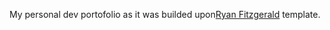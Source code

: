 My personal dev portofolio as it was builded upon[Ryan Fitzgerald](https://github.com/RyanFitzgerald/devportfolio) template.
